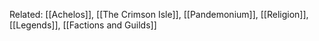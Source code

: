 Related: [[Achelos]], [[The Crimson Isle]], [[Pandemonium]], [[Religion]], [[Legends]], [[Factions and Guilds]]